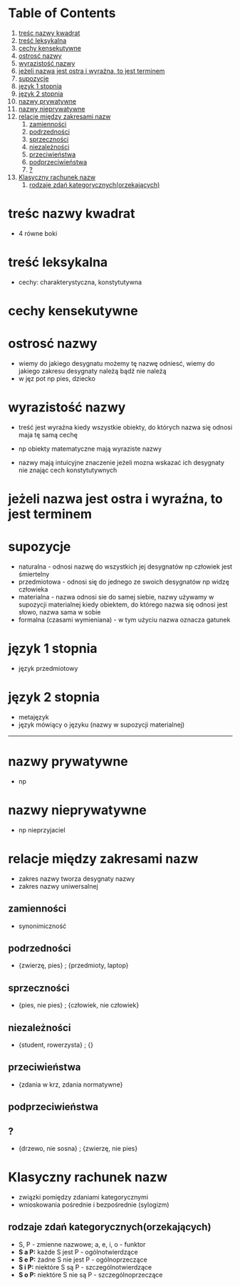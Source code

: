 
# Table of Contents

1.  [treśc nazwy kwadrat](#org5812ee9)
2.  [treść leksykalna](#org1e997eb)
3.  [cechy kensekutywne](#orgf3cbfab)
4.  [ostrosć nazwy](#org9882a54)
5.  [wyrazistość nazwy](#orgfa06d7a)
6.  [jeżeli nazwa jest ostra i wyraźna, to jest terminem](#org21134c0)
7.  [supozycje](#org34707df)
8.  [język 1 stopnia](#org5a19c4b)
9.  [język 2 stopnia](#orge5e0a2e)
10. [nazwy prywatywne](#orge735d29)
11. [nazwy nieprywatywne](#org1f2d7f3)
12. [relacje między zakresami nazw](#org08ce884)
    1.  [zamienności](#org6a3cb20)
    2.  [podrzedności](#org5285e31)
    3.  [sprzeczności](#org6d3bfbc)
    4.  [niezależności](#org363c659)
    5.  [przeciwieństwa](#orga4048b1)
    6.  [podprzeciwieństwa](#org9f21edd)
    7.  [?](#org3ecaba9)
13. [Klasyczny rachunek nazw](#orga5771d8)
    1.  [rodzaje zdań kategorycznych(orzekających)](#org55e8480)



<a id="org5812ee9"></a>

# treśc nazwy kwadrat

-   4 równe boki


<a id="org1e997eb"></a>

# treść leksykalna

-   cechy: charakterystyczna, konstytutywna


<a id="orgf3cbfab"></a>

# cechy kensekutywne


<a id="org9882a54"></a>

# ostrosć nazwy

-   wiemy do jakiego desygnatu możemy tę nazwę odniesć, wiemy do jakiego zakresu desygnaty należą bądź nie należą
-   w jęz pot np pies, dziecko


<a id="orgfa06d7a"></a>

# wyrazistość nazwy

-   treść jest wyraźna kiedy wszystkie obiekty, do których nazwa się odnosi maja tę samą cechę
-   np obiekty matematyczne mają wyraziste nazwy

-   nazwy mają intuicyjne znaczenie jeżeli mozna wskazać ich desygnaty nie znając cech konstytutywnych


<a id="org21134c0"></a>

# jeżeli nazwa jest ostra i wyraźna, to jest terminem


<a id="org34707df"></a>

# supozycje

-   naturalna - odnosi nazwę do wszystkich jej desygnatów np człowiek jest śmiertelny
-   przedmiotowa - odnosi się do jednego ze swoich desygnatów np widzę człowieka
-   materialna - nazwa odnosi sie do samej siebie, nazwy używamy w supozycji materialnej kiedy obiektem, do którego nazwa się odnosi jest słowo, nazwa sama w sobie
-   formalna (czasami wymieniana) -  w tym użyciu nazwa oznacza gatunek


<a id="org5a19c4b"></a>

# język 1 stopnia

-   język przedmiotowy


<a id="orge5e0a2e"></a>

# język 2 stopnia

-   metajęzyk
-   język mówiący o języku (nazwy w supozycji materialnej)

<table border="2" cellspacing="0" cellpadding="6" rules="groups" frame="hsides">


</table>


<a id="orge735d29"></a>

# nazwy prywatywne

-   np


<a id="org1f2d7f3"></a>

# nazwy nieprywatywne

-   np nieprzyjaciel


<a id="org08ce884"></a>

# relacje między zakresami nazw

-   zakres nazwy tworza desygnaty nazwy
-   zakres nazwy uniwersalnej


<a id="org6a3cb20"></a>

## zamienności

-   synonimiczność


<a id="org5285e31"></a>

## podrzedności

-   {zwierzę, pies} ; {przedmioty, laptop}


<a id="org6d3bfbc"></a>

## sprzeczności

-   {pies, nie pies} ; {człowiek, nie człowiek}


<a id="org363c659"></a>

## niezależności

-   {student, rowerzysta} ; {}


<a id="orga4048b1"></a>

## przeciwieństwa

-   {zdania w krz, zdania normatywne}


<a id="org9f21edd"></a>

## podprzeciwieństwa


<a id="org3ecaba9"></a>

## ?

-   {drzewo, nie sosna} ; {zwierzę, nie pies}


<a id="orga5771d8"></a>

# Klasyczny rachunek nazw

-   związki pomiędzy zdaniami kategorycznymi
-   wnioskowania pośrednie i bezpośrednie (sylogizm)


<a id="org55e8480"></a>

## rodzaje zdań kategorycznych(orzekających)

-   S, P - zmienne nazwowe; a, e, i, o - funktor
-   **S a P:** każde S jest P - ogólnotwierdzące
-   **S e P:** żadne S nie jest P - ogólnoprzeczące
-   **S i P:** niektóre S są P - szczególnotwierdzące
-   **S o P:** niektóre S nie są P - szczególnoprzeczące

